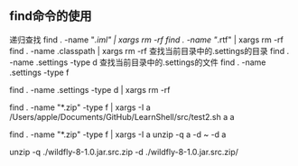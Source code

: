 ## find命令的使用
递归查找
   find . -name "*.iml" | xargs rm -rf
   find . -name "*.rtf" | xargs rm -rf
   find . -name  .classpath | xargs rm -rf
   查找当前目录中的.settings的目录
   find . -name .settings -type d
   查找当前目录中的.settings的文件
   find . -name .settings -type f

   find . -name .settings -type d | xargs rm -rf


   find . -name "*.zip" -type f | xargs -I a  /Users/apple/Documents/GitHub/LearnShell/src/test2.sh a a


   find . -name "*.zip" -type f | xargs -I a unzip  -q a  -d ~  -d a

   
   unzip  -q ./wildfly-8-1.0.jar.src.zip -d ./wildfly-8-1.0.jar.src.zip/

   